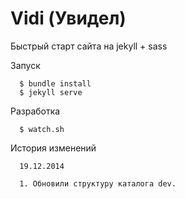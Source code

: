 Vidi (Увидел)
============================
Быстрый старт сайта на jekyll + sass

Запуск

      $ bundle install
      $ jekyll serve
      
Разработка

      $ watch.sh
      
 
История изменений

      19.12.2014
      
      1. Обновили структуру каталога dev. 





